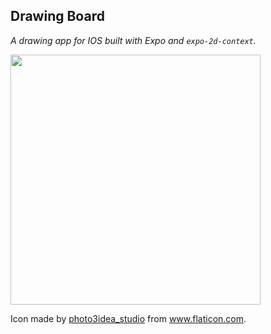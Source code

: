 ## Drawing Board
*A drawing app for IOS built with Expo and `expo-2d-context`.*

<img src="https://user-images.githubusercontent.com/4007345/52752180-8cd80a00-2fb7-11e9-80dc-38ffec5aa2a8.gif" height="400"/>

Icon made by [photo3idea_studio](https://www.flaticon.com/authors/photo3idea-studio) from www.flaticon.com.
